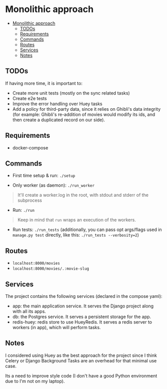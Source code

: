 # Monolithic approach 

- [Monolithic approach](#monolithic-approach)
  - [TODOs](#todos)
  - [Requirements](#requirements)
  - [Commands](#commands)
  - [Routes](#routes)
  - [Services](#services)
  - [Notes](#notes)
## TODOs

If having more time, it is important to:
 - Create more unit tests (mostly on the sync related tasks) 
 - Create e2e tests 
 - Improve the error handling over Huey tasks
 - Add a policy for third-party data, since it relies on Ghibli's data integrity (for example: Ghibli's re-addition of movies would modify its ids, and then create a duplicated record on our side).
## Requirements

- docker-compose

## Commands

- First time setup & run: `./setup`

- Only worker (as daemon): `./run_worker`
> It'll create a worker.log in the root, with stdout and stderr of the subprocess

- Run: `./run`
> Keep in mind that `run` wraps an execution of the workers.

- Run tests: `./run_tests` (additionally, you can pass opt args/flags used in `manage.py test` directly, like this: `./run_tests --verbosity=2`)


## Routes

- `localhost:8000/movies`
- `localhost:8000/movies/.:movie-slug`

## Services

The project contains the following services (declared in the compose yaml):

- app: the main application service. It serves the Django project along with all its apps.
- db: the Postgres service. It serves a persistent storage for the app.
- redis-huey: redis store to use HueyRedis. It serves a redis server to workers (in app), which will perform tasks.

## Notes

I considered using Huey as the best approach for the project since I think Celery or Django Background Tasks are an overhead for that minimal use case.

Its a need to improve style code (I don't have a good Python environment due to I'm not on my laptop).
